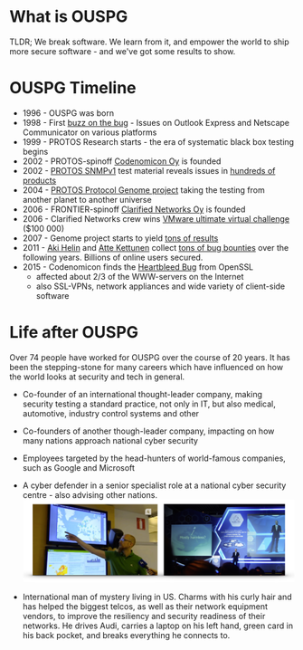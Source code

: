 # What is OUSPG

TLDR; We break software. We learn from it, and empower
the world to ship more secure software - and we've got some results to show. 

# OUSPG Timeline

 * 1996 - OUSPG was born
 * 1998 - First [buzz on the bug](http://sunsite.uakom.sk/sunworldonline/swol-08-1998/swol-08-emailbug.html) - Issues on Outlook Express and Netscape Communicator on various platforms
 * 1999 - PROTOS Research starts - the era of systematic black box testing begins
 * 2002 - PROTOS-spinoff [Codenomicon Oy](http://www.codenomicon.com/) is founded
 * 2002 - [PROTOS SNMPv1](   https://www.ee.oulu.fi/research/ouspg/PROTOS_Test-Suite_c06-snmpv1) test material reveals issues in [hundreds of products](http://www.cert.org/historical/advisories/CA-2002-03.cfm#vendors)
 * 2004 - [PROTOS Protocol Genome project](https://www.ee.oulu.fi/research/ouspg/genome/) taking the testing from another planet to another universe
 * 2006 - FRONTIER-spinoff [Clarified Networks Oy](https://www.clarifiednetworks.com/) is founded
 * 2006 - Clarified Networks crew wins [VMware ultimate virtual challenge](http://www.vmware.com/mena/company/news/releases/uvac_winners) ($100 000)
 * 2007 - Genome project starts to yield [tons of results](https://github.com/aoh/radamsa#some-known-results)
 * 2011 - [Aki Helin](https://github.com/aoh) and [Atte Kettunen](https://youtu.be/ynqYaIRDl1k) collect [tons of bug bounties](https://www.chromium.org/Home/chromium-security/hall-of-fame) over the following years. Billions of online users secured.
 * 2015 - Codenomicon finds the [Heartbleed Bug](http://heartbleed.com/) from OpenSSL
   * affected about 2/3 of the WWW-servers on the Internet
   * also SSL-VPNs, network appliances and wide variety of client-side software

# Life after OUSPG

Over 74 people have worked for OUSPG over the course of 20 years.
It has been the stepping-stone for many careers which have influenced on how the
 world looks at security and tech in general.

 * Co-founder of an international thought-leader company, making security testing
   a standard practice, not only in IT, but also medical, automotive, industry
   control systems and other

 * Co-founders of another though-leader company, impacting on how many nations
  approach national cyber security

 * Employees targeted by the head-hunters of world-famous companies, such as
   Google and Microsoft

 * A cyber defender in a senior specialist role at a national cyber security centre - also advising other nations.
![National cyber defender in action - protecting his own country and helping others](defender.png)

 * International man of mystery living in US. Charms with his curly hair and has helped the biggest telcos, as well as their network equipment vendors, to improve the resiliency and security readiness of their networks. He drives Audi, carries a laptop on his left hand, green card in his back pocket, and breaks everything he connects to.
